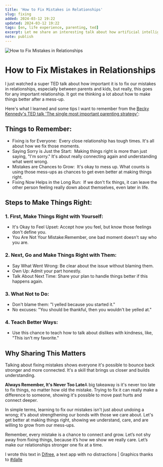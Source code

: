 ```yaml
---
title: 'How to Fix Mistakes in Relationships'
slug: fixing
added: 2024-03-12 19:22
updated: 2024-03-12 19:22
tags: [en, life experience, parenting, ted]
excerpt: Let me share an interesting talk about how artificial intelligence (AI) affects us and our planet today. We shouldn't wait until AI takes over us, like in the movie Terminator, but focus on the issues it causes today.
note: publish
---
```


![How to Fix Mistakes in Relationships](/images/fixing.png)

# **How to Fix Mistakes in Relationships**

I just watched a super TED talk about how important it is to fix our mistakes in relationships, especially between parents and kids, but really, this goes for any important relationship. It got me thinking a lot about how to make things better after a mess-up.

Here's what I learned and some tips I want to remember from the [Becky Kennedy's TED talk 'The single most important parenting strategy'](https://www.ted.com/talks/becky_kennedy_the_single_most_important_parenting_strategy/):

## **Things to Remember:**

- Fixing is for Everyone:
   Every close relationship has tough times. It's all about how we fix those moments.
- Saying Sorry is Just the Start:
   Making things right is more than just saying, "I'm sorry." It's about really connecting again and understanding what went wrong.
- Mistakes are Chances to Grow:
   It's okay to mess up. What counts is using those mess-ups as chances to get even better at making things right.
- Fixing Now Helps in the Long Run:
   If we don't fix things, it can leave the other person feeling really down about themselves, even later in life.

## **Steps to Make Things Right:**

### 1. First, Make Things Right with Yourself:

- It's Okay to Feel Upset: Accept how you feel, but know those feelings don't define you.
- You Are Not Your Mistake:Remember, one bad moment doesn't say who you are.

### 2. Next, Go and Make Things Right with Them:

- Say What Went Wrong: Be clear about the issue without blaming them.
- Own Up: Admit your part honestly.
- Talk About Next Time: Share your plan to handle things better if this happens again.

### 3. What Not to Do:

- Don't blame them: "I yelled because you started it."
- No excuses: "You should be thankful, then you wouldn't be yelled at."

### 4. Teach Better Ways:

- Use this chance to teach how to talk about dislikes with kindness, like, "This isn't my favorite."

## **Why Sharing This Matters**

Talking about fixing mistakes shows everyone it's possible to bounce back stronger and more connected. It's a skill that brings us closer and builds understanding.

**Always Remember, It's Never Too Late**A big takeaway is it's never too late to fix things, no matter how old the mistake. Trying to fix it can really make a difference to someone, showing it's possible to move past hurts and connect deeper.

In simple terms, learning to fix our mistakes isn't just about undoing a wrong; it's about strengthening our bonds with those we care about. Let's get better at making things right, showing we understand, care, and are willing to grow from our mess-ups.

Remember, every mistake is a chance to connect and grow. Let’s not shy away from fixing things, because it’s how we show we really care. Let’s make our relationships stronger one fix at a time.

I wrote this text in [Difree](https://www.getdifree.com/), a text app with no distractions | Graphics thanks to [#dalle](https://labs.openai.com/s/sJI4ROthM2NYGdB8SLCxdyBG)
